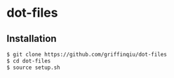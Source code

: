 # dot-files## Installation```bash$ git clone https://github.com/griffinqiu/dot-files$ cd dot-files$ source setup.sh```
